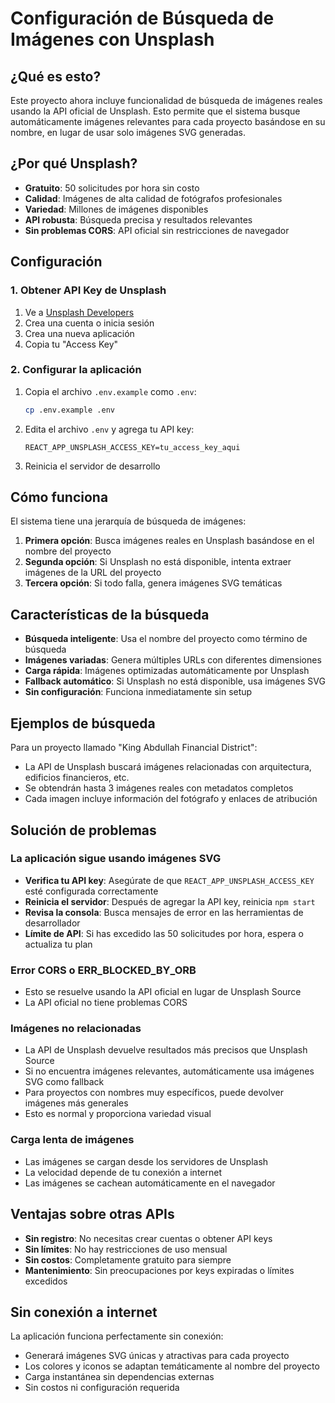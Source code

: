# Configuración de Búsqueda de Imágenes con Unsplash

## ¿Qué es esto?

Este proyecto ahora incluye funcionalidad de búsqueda de imágenes reales usando la API oficial de Unsplash. Esto permite que el sistema busque automáticamente imágenes relevantes para cada proyecto basándose en su nombre, en lugar de usar solo imágenes SVG generadas.

## ¿Por qué Unsplash?

- **Gratuito**: 50 solicitudes por hora sin costo
- **Calidad**: Imágenes de alta calidad de fotógrafos profesionales
- **Variedad**: Millones de imágenes disponibles
- **API robusta**: Búsqueda precisa y resultados relevantes
- **Sin problemas CORS**: API oficial sin restricciones de navegador

## Configuración

### 1. Obtener API Key de Unsplash

1. Ve a [Unsplash Developers](https://unsplash.com/developers)
2. Crea una cuenta o inicia sesión
3. Crea una nueva aplicación
4. Copia tu "Access Key"

### 2. Configurar la aplicación

1. Copia el archivo `.env.example` como `.env`:
   ```bash
   cp .env.example .env
   ```

2. Edita el archivo `.env` y agrega tu API key:
   ```
   REACT_APP_UNSPLASH_ACCESS_KEY=tu_access_key_aqui
   ```

3. Reinicia el servidor de desarrollo

## Cómo funciona

El sistema tiene una jerarquía de búsqueda de imágenes:

1. **Primera opción**: Busca imágenes reales en Unsplash basándose en el nombre del proyecto
2. **Segunda opción**: Si Unsplash no está disponible, intenta extraer imágenes de la URL del proyecto
3. **Tercera opción**: Si todo falla, genera imágenes SVG temáticas

## Características de la búsqueda

- **Búsqueda inteligente**: Usa el nombre del proyecto como término de búsqueda
- **Imágenes variadas**: Genera múltiples URLs con diferentes dimensiones
- **Carga rápida**: Imágenes optimizadas automáticamente por Unsplash
- **Fallback automático**: Si Unsplash no está disponible, usa imágenes SVG
- **Sin configuración**: Funciona inmediatamente sin setup

## Ejemplos de búsqueda

Para un proyecto llamado "King Abdullah Financial District":
- La API de Unsplash buscará imágenes relacionadas con arquitectura, edificios financieros, etc.
- Se obtendrán hasta 3 imágenes reales con metadatos completos
- Cada imagen incluye información del fotógrafo y enlaces de atribución

## Solución de problemas

### La aplicación sigue usando imágenes SVG
- **Verifica tu API key**: Asegúrate de que `REACT_APP_UNSPLASH_ACCESS_KEY` esté configurada correctamente
- **Reinicia el servidor**: Después de agregar la API key, reinicia `npm start`
- **Revisa la consola**: Busca mensajes de error en las herramientas de desarrollador
- **Límite de API**: Si has excedido las 50 solicitudes por hora, espera o actualiza tu plan

### Error CORS o ERR_BLOCKED_BY_ORB
- Esto se resuelve usando la API oficial en lugar de Unsplash Source
- La API oficial no tiene problemas CORS

### Imágenes no relacionadas
- La API de Unsplash devuelve resultados más precisos que Unsplash Source
- Si no encuentra imágenes relevantes, automáticamente usa imágenes SVG como fallback
- Para proyectos con nombres muy específicos, puede devolver imágenes más generales
- Esto es normal y proporciona variedad visual

### Carga lenta de imágenes
- Las imágenes se cargan desde los servidores de Unsplash
- La velocidad depende de tu conexión a internet
- Las imágenes se cachean automáticamente en el navegador

## Ventajas sobre otras APIs

- **Sin registro**: No necesitas crear cuentas o obtener API keys
- **Sin límites**: No hay restricciones de uso mensual
- **Sin costos**: Completamente gratuito para siempre
- **Mantenimiento**: Sin preocupaciones por keys expiradas o límites excedidos

## Sin conexión a internet

La aplicación funciona perfectamente sin conexión:
- Generará imágenes SVG únicas y atractivas para cada proyecto
- Los colores y iconos se adaptan temáticamente al nombre del proyecto
- Carga instantánea sin dependencias externas
- Sin costos ni configuración requerida